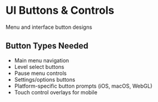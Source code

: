 # UI Buttons & Controls

Menu and interface button designs

## Button Types Needed
- Main menu navigation
- Level select buttons
- Pause menu controls
- Settings/options buttons
- Platform-specific button prompts (iOS, macOS, WebGL)
- Touch control overlays for mobile